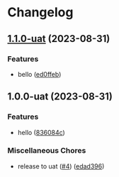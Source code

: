 # Changelog

## [1.1.0-uat](https://github.com/kalosisz/rel3/compare/test/v1.0.0-uat...test/v1.1.0-uat) (2023-08-31)


### Features

* bello ([ed0ffeb](https://github.com/kalosisz/rel3/commit/ed0ffeba0d156c26fd804bcd4aa235b12d80f1e2))

## 1.0.0-uat (2023-08-31)


### Features

* hello ([836084c](https://github.com/kalosisz/rel3/commit/836084cd4b854f161a66f1c6e3607d72509bf825))


### Miscellaneous Chores

* release to uat ([#4](https://github.com/kalosisz/rel3/issues/4)) ([edad396](https://github.com/kalosisz/rel3/commit/edad39630f6ce85423d4da2604b7151735ff2edc))
